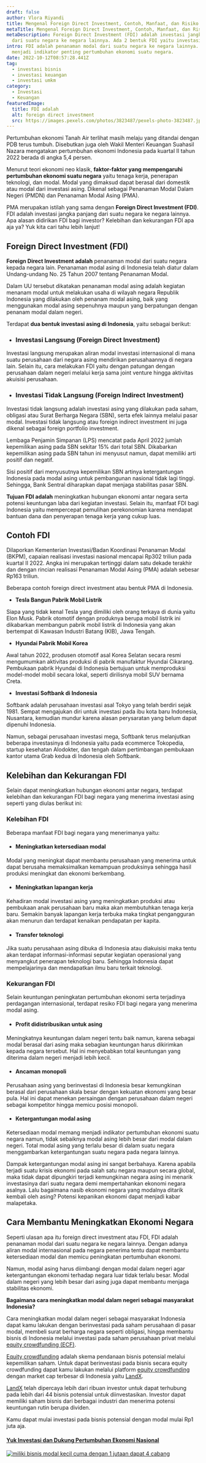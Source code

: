 ```yaml
---
draft: false
author: Vlora Riyandi
title: Mengenal Foreign Direct Investment, Contoh, Manfaat, dan Risiko FDI
metaTitle: Mengenal Foreign Direct Investment, Contoh, Manfaat, dan Risiko FDI
metaDescription: Foreign Direct Investment (FDI) adalah investasi jangka panjang
  dari suatu negara ke negara lainnya. Ada 2 bentuk FDI yaitu investasi langsung
intro: FDI adalah penanaman modal dari suatu negara ke negara lainnya. FDI
  menjadi indikator penting pertumbuhan ekonomi suatu negara.
date: 2022-10-12T08:57:28.441Z
tag:
  - investasi bisnis
  - investasi keuangan
  - investasi umkm
category:
  - Investasi
  - Keuangan
featuredImage:
  title: FDI adalah
  alt: foreign direct investment
  src: https://images.pexels.com/photos/3823487/pexels-photo-3823487.jpeg?auto=compress&cs=tinysrgb&w=1260&h=750&dpr=2
---
```

Pertumbuhan ekonomi Tanah Air terlihat masih melaju yang ditandai dengan PDB terus tumbuh. Disebutkan juga oleh Wakil Menteri Keuangan Suahasil Nazara mengatakan pertumbuhan ekonomi Indonesia pada kuartal II tahun 2022 berada di angka 5,4 persen.

Menurut teori ekonomi neo klasik, **faktor-faktor yang mempengaruhi pertumbuhan ekonomi suatu negara** yaitu tenaga kerja, penerapan teknologi, dan modal. Modal yang dimaksud dapat berasal dari domestik atau modal dari investasi asing. Dikenal sebagai Penanaman Modal Dalam Negeri (PMDN) dan Penanaman Modal Asing (PMA).

PMA merupakan istilah yang sama dengan **Foreign Direct Investment (FDI)**. FDI adalah investasi jangka panjang dari suatu negara ke negara lainnya. Apa alasan didirikan FDI bagi investor? Kelebihan dan kekurangan FDI apa aja ya? Yuk kita cari tahu lebih lanjut!

## Foreign Direct Investment (FDI)

**Foreign Direct Investment adalah** penanaman modal dari suatu negara kepada negara lain. Penanaman modal asing di Indonesia telah diatur dalam Undang-undang No. 25 Tahun 2007 tentang Penanaman Modal.

Dalam UU tersebut dikatakan penanaman modal asing adalah kegiatan menanam modal untuk melakukan usaha di wilayah negara Republik Indonesia yang dilakukan oleh penanam modal asing, baik yang menggunakan modal asing sepenuhnya maupun yang berpatungan dengan penanam modal dalam negeri.

Terdapat **dua bentuk investasi asing di Indonesia**, yaitu sebagai berikut:

* ### Investasi Langsung (Foreign Direct Investment)

Investasi langsung merupakan aliran modal investasi internasional di mana suatu perusahaan dari negara asing mendirikan perusahaannya di negara lain. Selain itu, cara melakukan FDI yaitu dengan patungan dengan perusahaan dalam negeri melalui kerja sama joint venture hingga aktivitas akuisisi perusahaan.

* ### Investasi Tidak Langsung (Foreign Indirect Investment)

Investasi tidak langsung adalah investasi asing yang dilakukan pada saham, obligasi atau Surat Berharga Negara (SBN), serta efek lainnya melalui pasar modal. Investasi tidak langsung atau foreign indirect investment ini juga dikenal sebagai foreign portfolio investment.

Lembaga Penjamin Simpanan (LPS) mencatat pada April 2022 jumlah kepemilikan asing pada SBN sekitar 15% dari total SBN. Dikabarkan kepemilikan asing pada SBN tahun ini menyusut namun, dapat memiliki arti positif dan negatif.

Sisi positif dari menyusutnya kepemilikan SBN artinya ketergantungan Indonesia pada modal asing untuk pembangunan nasional tidak lagi tinggi. Sehingga, Bank Sentral diharapkan dapat menjaga stabilitas pasar SBN.

**Tujuan FDI adalah** meningkatkan hubungan ekonomi antar negara serta potensi keuntungan laba dari kegiatan investasi. Selain itu, manfaat FDI bagi Indonesia yaitu mempercepat pemulihan perekonomian karena mendapat bantuan dana dan penyerapan tenaga kerja yang cukup luas.

## Contoh FDI

Dilaporkan Kementerian Investasi/Badan Koordinasi Penanaman Modal (BKPM), capaian realisasi investasi nasional mencapai Rp302 triliun pada kuartal II 2022. Angka ini merupakan tertinggi dalam satu dekade terakhir dan dengan rincian realisasi Penanaman Modal Asing (PMA) adalah sebesar Rp163 triliun. 

Beberapa contoh foreign direct investment atau bentuk PMA di Indonesia.

* **Tesla Bangun Pabrik Mobil Listrik**

Siapa yang tidak kenal Tesla yang dimiliki oleh orang terkaya di dunia yaitu Elon Musk. Pabrik otomotif dengan produknya berupa mobil listrik ini dikabarkan membangun pabrik mobil listrik di Indonesia yang akan bertempat di Kawasan Industri Batang (KIB), Jawa Tengah.

* **Hyundai Pabrik Mobil Korea**

Awal tahun 2022, produsen otomotif asal Korea Selatan secara resmi mengumumkan aktivitas produksi di pabrik manufaktur Hyundai Cikarang. Pembukaan pabrik Hyundai di Indonesia bertujuan untuk memproduksi model-model mobil secara lokal, seperti dirilisnya mobil SUV bernama Creta.

* **Investasi Softbank di Indonesia**

Softbank adalah perusahaan investasi asal Tokyo yang telah berdiri sejak 1981. Sempat mengajukan diri untuk investasi pada ibu kota baru Indonesia, Nusantara, kemudian mundur karena alasan perysaratan yang belum dapat dipenuhi Indonesia.

Namun, sebagai perusahaan investasi mega, Softbank terus melanjutkan beberapa investasinya di Indonesia yaitu pada ecommerce Tokopedia, startup kesehatan Alodokter, dan tengah dalam pertimbangan pembukaan kantor utama Grab kedua di Indonesia oleh Softbank.

## Kelebihan dan Kekurangan FDI

Selain dapat meningkatkan hubungan ekonomi antar negara, terdapat kelebihan dan kekurangan FDI bagi negara yang menerima investasi asing seperti yang diulas berikut ini:

### Kelebihan FDI

Beberapa manfaat FDI bagi negara yang menerimanya yaitu:

* #### Meningkatkan ketersediaan modal

Modal yang meningkat dapat membantu perusahaan yang menerima untuk dapat berusaha memaksimalkan kemampuan produksinya sehingga hasil produksi meningkat dan ekonomi berkembang.

* #### Meningkatkan lapangan kerja

Kehadiran modal investasi asing yang meningkatkan produksi atau pembukaan anak perusahaan baru maka akan membutuhkan tenaga kerja baru. Semakin banyak lapangan kerja terbuka maka tingkat pengangguran akan menurun dan terdapat kenaikan pendapatan per kapita. 

* #### Transfer teknologi

Jika suatu perusahaan asing dibuka di Indonesia atau diakuisisi maka tentu akan terdapat informasi-informasi seputar kegiatan operasional yang menyangkut penerapan teknologi baru. Sehingga Indonesia dapat mempelajarinya dan mendapatkan ilmu baru terkait teknologi.

### Kekurangan FDI

Selain keuntungan peningkatan pertumbuhan ekonomi serta terjadinya perdagangan internasional, terdapat resiko FDI bagi negara yang menerima modal asing.

* #### Profit didistribusikan untuk asing

Meningkatnya keuntungan dalam negeri tentu baik namun, karena sebagai modal berasal dari asing maka sebagian keuntungan harus dikirimkan kepada negara tersebut. Hal ini menyebabkan total keuntungan yang diterima dalam negeri menjadi lebih kecil.

* #### Ancaman monopoli

Perusahaan asing yang berinvestasi di Indonesia besar kemungkinan berasal dari perusahaan skala besar dengan kekuatan ekonomi yang besar pula. Hal ini dapat menekan persaingan dengan perusahaan dalam negeri sebagai kompetitor hingga memicu posisi monopoli. 

* #### Ketergantungan modal asing

Ketersediaan modal memang menjadi indikator pertumbuhan ekonomi suatu negara namun, tidak sebaiknya modal asing lebih besar dari modal dalam negeri. Total modal asing yang terlalu besar di dalam suatu negara menggambarkan ketergantungan suatu negara pada negara lainnya.

Dampak ketergantungan modal asing ini sangat berbahaya. Karena apabila terjadi suatu krisis ekonomi pada salah satu negara maupun secara global, maka tidak dapat dipungkiri terjadi kemungkinan negara asing ini menarik investasinya dari suatu negara demi mempertahankan ekonomi negara asalnya. Lalu bagaimana nasib ekonomi negara yang modalnya ditarik kembali oleh asing? Potensi kepanikan ekonomi dapat menjadi kabar malapetaka.

## Cara Membantu Meningkatkan Ekonomi Negara

Seperti ulasan apa itu foreign direct investment atau FDI, FDI adalah penanaman modal dari suatu negara ke negara lainnya. Dengan adanya aliran modal internasional pada negara penerima tentu dapat membantu ketersediaan modal dan memicu peningkatan pertumbuhan ekonomi.

Namun, modal asing harus diimbangi dengan modal dalam negeri agar ketergantungan ekonomi terhadap negara luar tidak terlalu besar. Modal dalam negeri yang lebih besar dari asing juga dapat membantu menjaga stabilitas ekonomi. 

**Bagaimana cara meningkatkan modal dalam negeri sebagai masyarakat Indonesia?**

Cara meningkatkan modal dalam negeri sebagai masyarakat Indonesia dapat kamu lakukan dengan berinvestasi pada saham perusahaan di pasar modal, membeli surat berharga negara seperti obligasi, hingga membantu bisnis di Indonesia melalui investasi pada saham perusahaan privat melalui [equity crowdfunding (ECF)](https://landx.id/).

[Equity crowdfunding](https://landx.id/) adalah skema pendanaan bisnis potensial melalui kepemilikan saham. Untuk dapat berinvestasi pada bisnis secara equity crowdfunding dapat kamu lakukan melalui platform [equity crowdfunding](https://landx.id/) dengan market cap terbesar di Indonesia yaitu [LandX](https://landx.id/).

[LandX](https://landx.id/) telah dipercaya lebih dari ribuan investor untuk dapat terhubung pada lebih dari 44 bisnis potensial untuk diinvestasikan. Investor dapat memiliki saham bisnis dari berbagai industri dan menerima potensi keuntungan rutin berupa dividen.

Kamu dapat mulai investasi pada bisnis potensial dengan modal mulai Rp1 juta aja.

#### [Yuk Investasi dan Dukung Pertumbuhan Ekonomi Nasional](https://app.landx.id/?utm_source=Organic+Page&utm_medium=Content+Blog&utm_campaign=BlogLandX&utm_id=Blog)

<!--StartFragment-->

[![miliki bisnis modal kecil cuma dengan 1 jutaan dapat 4 cabang ](https://accountgram-production.sfo2.cdn.digitaloceanspaces.com/landx_ghost/2021/11/jadi-owner-bisnis-hanya-1-jutaan-dengan-cuan-yang-sangat-menjanjikan.png)](https://app.landx.id/?utm_source=Organic+Page&utm_medium=Content+Blog&utm_campaign=BlogLandX&utm_id=Blog)

<!--EndFragment-->